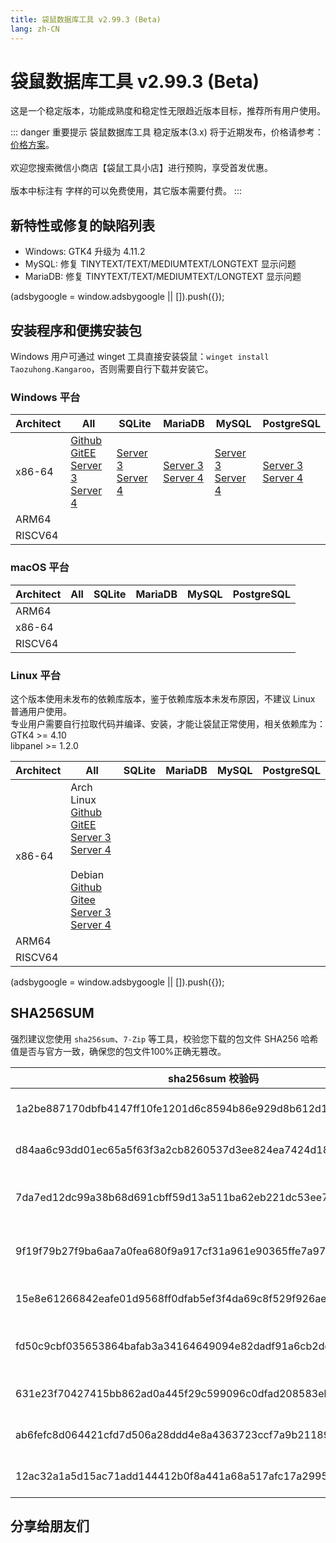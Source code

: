 ```yaml
---
title: 袋鼠数据库工具 v2.99.3 (Beta)
lang: zh-CN
---
```


# 袋鼠数据库工具 v2.99.3 (Beta)
这是一个稳定版本，功能成熟度和稳定性无限趋近版本目标，推荐所有用户使用。

::: danger 重要提示
袋鼠数据库工具 稳定版本(3.x) 将于近期发布，价格请参考：[价格方案](../document/pricing.md)。<br/><br/>
欢迎您搜索微信小商店【袋鼠工具小店】进行预购，享受首发优惠。<br/><br/>
版本中标注有 <Badge text="Dev" /> <Badge text="Beta"/> 字样的可以免费使用，其它版本需要付费。
:::

## 新特性或修复的缺陷列表
- Windows: GTK4 升级为 4.11.2
- MySQL: 修复 TINYTEXT/TEXT/MEDIUMTEXT/LONGTEXT 显示问题
- MariaDB: 修复 TINYTEXT/TEXT/MEDIUMTEXT/LONGTEXT 显示问题

<div>
    <script2 type="text/javascript" async="true" src="https://pagead2.googlesyndication.com/pagead/js/adsbygoogle.js" />
    <ins class="adsbygoogle"
        style="display:block; text-align:center;"
        data-ad-layout="in-article"
        data-ad-format="fluid"
        data-ad-client="ca-pub-3975819313740938"
        data-ad-slot="6760827895"></ins>
    <script2 type="text/javascript">
        (adsbygoogle = window.adsbygoogle || []).push({});
    </script2>
</div>

## 安装程序和便携安装包 <Badge text="链接已失效" type="warning"/>
Windows 用户可通过 winget 工具直接安装袋鼠：`winget install Taozuhong.Kangaroo`，否则需要自行下载并安装它。

### Windows 平台
| Architect         | All               | SQLite            | MariaDB           | MySQL             | PostgreSQL        |
|-------------------|-------------------|-------------------|-------------------|-------------------|-------------------|
| x86-64            |[Github](https://github.com/dbkangaroo/kangaroo/releases/download/v2.99.3.230602/kangaroo-max-2.99.3.230602-x86_64.exe) <br/> [GitEE](https://gitee.com/dbkangaroo/kangaroo/releases/download/v2.99.3.230602/kangaroo-max-2.99.3.230602-x86_64.exe) <br/> [Server 3](https://kangaroo.awaysoft.com/downloads/v2.99.3.230602/kangaroo-max-2.99.3.230602-x86_64.exe) <br/> [Server 4](https://d4.injdk.cn/dbkangaroo/v2.99.3.230602/kangaroo-max-2.99.3.230602-x86_64.exe) | [Server 3](https://kangaroo.awaysoft.com/downloads/v2.99.3.230602/kangaroo-sqlite-2.99.3.230602-x86_64.exe) <br/> [Server 4](https://d4.injdk.cn/dbkangaroo/v2.99.3.230602/kangaroo-sqlite-2.99.3.230602-x86_64.exe) | [Server 3](https://kangaroo.awaysoft.com/downloads/v2.99.3.230602/kangaroo-mariadb-2.99.3.230602-x86_64.exe) <br/> [Server 4](https://d4.injdk.cn/dbkangaroo/v2.99.3.230602/kangaroo-mariadb-2.99.3.230602-x86_64.exe) | [Server 3](https://kangaroo.awaysoft.com/downloads/v2.99.3.230602/kangaroo-mysql-2.99.3.230602-x86_64.exe) <br/> [Server 4](https://d4.injdk.cn/dbkangaroo/v2.99.3.230602/kangaroo-mysql-2.99.3.230602-x86_64.exe) | [Server 3](https://kangaroo.awaysoft.com/downloads/v2.99.3.230602/kangaroo-postgresql-2.99.3.230602-x86_64.exe) <br/> [Server 4](https://d4.injdk.cn/dbkangaroo/v2.99.3.230602/kangaroo-postgresql-2.99.3.230602-x86_64.exe) |
| ARM64             | | | | | |
| RISCV64           | | | | | |


### macOS 平台
| Architect         | All               | SQLite            | MariaDB           | MySQL             | PostgreSQL        |
|-------------------|-------------------|-------------------|-------------------|-------------------|-------------------|
| ARM64             | | | | | |
| x86-64            | | | | | |
| RISCV64           | | | | | |


### Linux 平台
这个版本使用未发布的依赖库版本，鉴于依赖库版本未发布原因，不建议 Linux 普通用户使用。<br/>
专业用户需要自行拉取代码并编译、安装，才能让袋鼠正常使用，相关依赖库为：<br/>
GTK4 >= 4.10 <br/>
libpanel >= 1.2.0

| Architect         | All               | SQLite            | MariaDB           | MySQL             | PostgreSQL        |
|-------------------|-------------------|-------------------|-------------------|-------------------|-------------------|
| x86-64            | Arch Linux<br/>[Github](https://github.com/dbkangaroo/kangaroo/releases/download/v2.99.3.230602/kangaroo-max-2.99.3.230602-1-x86_64.pkg.tar.zst) <br/> [GitEE](https://gitee.com/dbkangaroo/kangaroo/releases/download/v2.99.3.230602/kangaroo-max-2.99.3.230602-1-x86_64.pkg.tar.zst) <br/>[Server 3](https://kangaroo.awaysoft.com/downloads/v2.99.3.230602/kangaroo-max-2.99.3.230602-1-x86_64.pkg.tar.zst) <br/> [Server 4](https://d4.injdk.cn/dbkangaroo/v2.99.3.230602/kangaroo-max-2.99.3.230602-1-x86_64.pkg.tar.zst)<br/><br/> Debian<br/> [Github](https://github.com/dbkangaroo/kangaroo/releases/download/v2.99.3.230602/kangaroo-max-2.99.3.230602-x86_64.deb) <br/>[Gitee](https://gitee.com/dbkangaroo/kangaroo/releases/download/v2.99.3.230602/kangaroo-max-2.99.3.230602-x86_64.deb) <br/>[Server 3](https://kangaroo.awaysoft.com/downloads/v2.99.3.230602/kangaroo-max-2.99.3.230602-x86_64.deb) <br/>[Server 4](https://d4.injdk.cn/dbkangaroo/v2.99.3.230602/kangaroo-max-2.99.3.230602-x86_64.deb)| | | | |
| ARM64             | | | | | |
| RISCV64           | | | | | |


<div>
    <script2 type="text/javascript" async="true" src="https://pagead2.googlesyndication.com/pagead/js/adsbygoogle.js" />
    <ins class="adsbygoogle"
        style="display:block; text-align:center;"
        data-ad-layout="in-article"
        data-ad-format="fluid"
        data-ad-client="ca-pub-3975819313740938"
        data-ad-slot="6760827895"></ins>
    <script2 type="text/javascript">
        (adsbygoogle = window.adsbygoogle || []).push({});
    </script2>
</div>

## SHA256SUM
强烈建议您使用 `sha256sum`、`7-Zip` 等工具，校验您下载的包文件 SHA256 哈希值是否与官方一致，确保您的包文件100%正确无篡改。

| sha256sum 校验码                             | 袋鼠安装包文件名  |
|---------------------------------------------|------------------|
| 1a2be887170dbfb4147ff10fe1201d6c8594b86e929d8b612d17abe656cbb640 | kangaroo-max-2.99.3.230602-x86_64.exe           |
| d84aa6c93dd01ec65a5f63f3a2cb8260537d3ee824ea7424d1801631bd112f5a | kangaroo-max-2.99.3.230602-x86_64.deb           |
| 7da7ed12dc99a38b68d691cbff59d13a511ba62eb221dc53ee79385a69d2f2fd | kangaroo-max-2.99.3.230602-1-x86_64.pkg.tar.zst |
| 9f19f79b27f9ba6aa7a0fea680f9a917cf31a961e90365ffe7a974ee85e62510 | kangaroo-mariadb-2.99.3.230602-x86_64.exe       |
| 15e8e61266842eafe01d9568ff0dfab5ef3f4da69c8f529f926ae786d0731386 | kangaroo-mysql-2.99.3.230602-x86_64.exe         |
| fd50c9cbf035653864bafab3a34164649094e82dadf91a6cb2de331c8283ebfb | kangaroo-postgresql-2.99.3.230602-x86_64.exe    |
| 631e23f70427415bb862ad0a445f29c599096c0dfad208583ebaea1059a02075 | kangaroo-sqlite-2.99.3.230602-x86_64.exe        |
| ab6fefc8d064421cfd7d506a28ddd4e8a4363723ccf7a9b211894f455f39474f | kangaroo-max-2.99.3.230602-x86_64.7z            |
| 12ac32a1a5d15ac71add144412b0f8a441a68a517afc17a2995d4d12b53e4f63 | kangaroo-max-2.99.3.230602-x86_64.tar.zst       |


## 分享给朋友们
<social-share :networks="['wechat', 'qq', 'weibo', 'douban', 'facebook', 'twitter', 'telegram', 'line', 'skype', 'linkedin']" />
